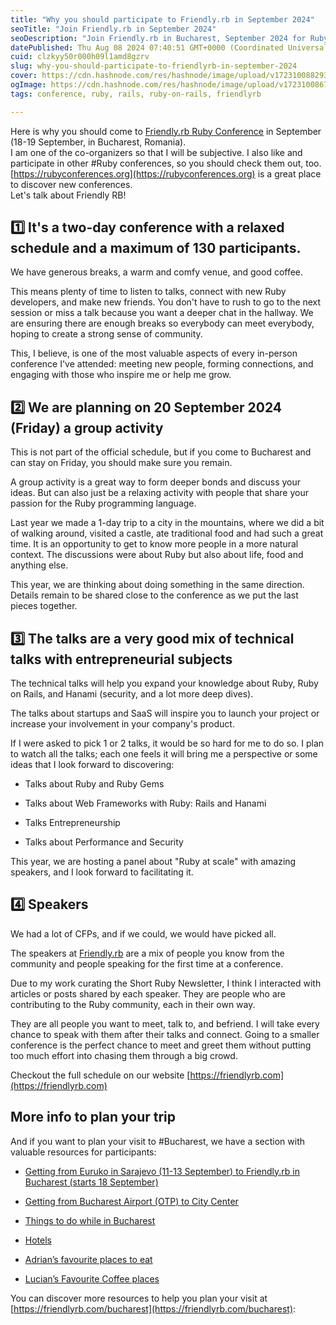 ```yaml
---
title: "Why you should participate to Friendly.rb in September 2024"
seoTitle: "Join Friendly.rb in September 2024"
seoDescription: "Join Friendly.rb in Bucharest, September 2024 for Ruby talks, networking, and fun activities. Don't miss this Ruby conference!"
datePublished: Thu Aug 08 2024 07:40:51 GMT+0000 (Coordinated Universal Time)
cuid: clzkyy50r000h09l1amd8gzrv
slug: why-you-should-participate-to-friendlyrb-in-september-2024
cover: https://cdn.hashnode.com/res/hashnode/image/upload/v1723100882935/abd9c6e2-2285-460b-a21e-8cc068eea5d2.png
ogImage: https://cdn.hashnode.com/res/hashnode/image/upload/v1723100867580/b938344d-84a5-4782-8a54-7cfdd7f2903f.png
tags: conference, ruby, rails, ruby-on-rails, friendlyrb

---
```


Here is why you should come to [Friendly.rb Ruby Conference](https://friendlyrb.com) in September (18-19 September, in Bucharest, Romania).   
I am one of the co-organizers so that I will be subjective. I also like and participate in other #Ruby conferences, so you should check them out, too.  [https://rubyconferences.org](https://rubyconferences.org) is a great place to discover new conferences.  
Let's talk about Friendly RB!

## **1️⃣ It's a two-day conference with a relaxed schedule and a maximum of 130 participants.**

We have generous breaks, a warm and comfy venue, and good coffee.

This means plenty of time to listen to talks, connect with new Ruby developers, and make new friends. You don't have to rush to go to the next session or miss a talk because you want a deeper chat in the hallway. We are ensuring there are enough breaks so everybody can meet everybody, hoping to create a strong sense of community.

This, I believe, is one of the most valuable aspects of every in-person conference I've attended: meeting new people, forming connections, and engaging with those who inspire me or help me grow.

## **2️⃣ We are planning on 20 September 2024 (Friday) a group activity**

This is not part of the official schedule, but if you come to Bucharest and can stay on Friday, you should make sure you remain.

A group activity is a great way to form deeper bonds and discuss your ideas. But can also just be a relaxing activity with people that share your passion for the Ruby programming language.

Last year we made a 1-day trip to a city in the mountains, where we did a bit of walking around, visited a castle, ate traditional food and had such a great time. It is an opportunity to get to know more people in a more natural context. The discussions were about Ruby but also about life, food and anything else.

This year, we are thinking about doing something in the same direction. Details remain to be shared close to the conference as we put the last pieces together.

## **3️⃣ The talks are a very good mix of technical talks with entrepreneurial subjects**

The technical talks will help you expand your knowledge about Ruby, Ruby on Rails, and Hanami (security, and a lot more deep dives).

The talks about startups and SaaS will inspire you to launch your project or increase your involvement in your company's product.

If I were asked to pick 1 or 2 talks, it would be so hard for me to do so. I plan to watch all the talks; each one feels it will bring me a perspective or some ideas that I look forward to discovering:

* Talks about Ruby and Ruby Gems
    
* Talks about Web Frameworks with Ruby: Rails and Hanami
    
* Talks Entrepreneurship
    
* Talks about Performance and Security
    

This year, we are hosting a panel about "Ruby at scale" with amazing speakers, and I look forward to facilitating it.

## **4️⃣ Speakers**

We had a lot of CFPs, and if we could, we would have picked all.

The speakers at [Friendly.rb](https://friendlyrb.com) are a mix of people you know from the community and people speaking for the first time at a conference.

Due to my work curating the Short Ruby Newsletter, I think I interacted with articles or posts shared by each speaker. They are people who are contributing to the Ruby community, each in their own way.

They are all people you want to meet, talk to, and befriend. I will take every chance to speak with them after their talks and connect. Going to a smaller conference is the perfect chance to meet and greet them without putting too much effort into chasing them through a big crowd.

Checkout the full schedule on our website [https://friendlyrb.com](https://friendlyrb.com)

## More info to plan your trip

And if you want to plan your visit to #Bucharest, we have a section with valuable resources for participants:

* [Getting from Euruko in Sarajevo (11-13 September) to Friendly.rb in Bucharest (starts 18 September)](https://avo-hq.notion.site/Getting-from-Euruko-in-Sarajevo-11-13-September-to-Friendly-rb-in-Bucharest-starts-18-September-17cfd01b65634683b1f8f504c5b7e1d6)
    
* [Getting from Bucharest Airport (OTP) to City Center](https://avo-hq.notion.site/Getting-from-Bucharest-Airport-OTP-to-City-Center-ecf200eec05f4648aad540e1b245617c)
    
* [Things to do while in Bucharest](https://avo-hq.notion.site/Things-to-do-while-in-Bucharest-394432b81bae40c6988220bdc5fe3f10)
    
* [Hotels](https://avo-hq.notion.site/Hotels-82a0c9da60a145b68c235e91afbe4251)
    
* [Adrian’s favourite places to eat](https://avo-hq.notion.site/Adrian-s-favourite-places-to-eat-e2919abd7bd346d78c7ee2dbcb916cf4)
    
* [Lucian’s Favourite Coffee places](https://avo-hq.notion.site/Lucian-s-Favourite-Coffee-places-2728f91d520d4287ad86942d53c9a480)
    

You can discover more resources to help you plan your visit at [https://friendlyrb.com/bucharest](https://friendlyrb.com/bucharest):